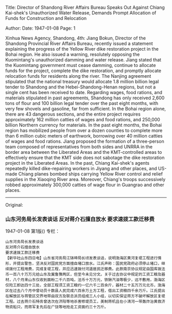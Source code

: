 Title: Director of Shandong River Affairs Bureau Speaks Out Against Chiang Kai-shek's Unauthorized Water Release, Demands Prompt Allocation of Funds for Construction and Relocation

Author:
Date: 1947-01-08
Page: 1

Xinhua News Agency, Shandong, 4th: Jiang Bokun, Director of the Shandong Provincial River Affairs Bureau, recently issued a statement explaining the progress of the Yellow River dike restoration project in the Bohai region. He also issued a warning, resolutely opposing the Kuomintang's unauthorized damming and water release. Jiang stated that the Kuomintang government must cease damming, continue to allocate funds for the project, complete the dike restoration, and promptly allocate relocation funds for residents along the river. The Nanjing agreement stipulated that the national treasury would allocate 1.8 million billion legal tender to Shandong and the Hebei-Shandong-Henan regions, but not a single cent has been received to date. Regarding wages, food rations, and materials stipulated in past agreements, Shandong has only received 2,600 tons of flour and 100 billion legal tender over the past eight months, with very few shovels and gasoline, far from sufficient. In the Bohai region alone, there are 43 dangerous sections, and the entire project requires approximately 162 million catties of wages and food rations, and 250,000 billion Northern currency for materials. In the past eight months, the Bohai region has mobilized people from over a dozen counties to complete more than 6 million cubic meters of earthwork, borrowing over 40 million catties of wages and food rations. Jiang proposed the formation of a three-person team composed of representatives from both sides and UNRRA in the border area between the Liberated Areas and the KMT-controlled areas to effectively ensure that the KMT side does not sabotage the dike restoration project in the Liberated Areas. In the past, Chiang Kai-shek's agents repeatedly killed dike-repairing workers in Jiyang and other places, and US-made Chiang planes bombed ships carrying Yellow River control and relief supplies in the Xiaoqing River area. Moreover, Chiang's troops successively robbed approximately 300,000 catties of wage flour in Guangrao and other places.



<hr /> 

Original: 


### 山东河务局长发表谈话  反对蒋介石擅自放水  要求速拨工款迁移费

1947-01-08
第1版()
专栏：

    山东河务局长发表谈话
    反对蒋介石擅自放水
    要求速拨工款迁移费
    【新华社山东四日电】山东省河务局江钵坤局长顷发表谈话，说明渤海区黄河复堤工程进行情形，并提出警告，坚决反对国民党方面擅自堵口放水。江氏声称：国民党政府必须停止堵口，继续拨付工程用费，完成复堤工程，并应迅速拨付河道居民迁移费。此款南京协议规定由国库拨法币一百八十万万元给山东及冀鲁豫两区，但至今未见分文。关于过去协议中规定的工资工粮及器材，八个月来山东仅收到面粉二千六百吨，法币十万万元，铁锹汽油等极少，远不敷用，渤海区仅险工即达四十三处，全部工程须工资工粮约一亿六千二百余斤，器材二十五万万元北币，渤海区在过去八个月中曾动员十数县人民完成六百余万土方工程，借出工资粮四千余万斤。江氏提出在解放区与蒋管区交界地带由双方及联总派员组成三人小组，以切实保证蒋方不破坏解放区复堤工程。过去蒋介石特务曾迭次在济阳等地杀害修堤员工，美制蒋机且在小清河一带轰炸治黄救济物资船只，而蒋军复先后在广饶等地抢走工资面约三十万斤。
